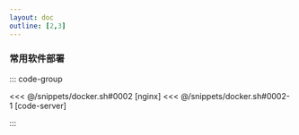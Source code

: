```yaml
---
layout: doc
outline: [2,3]
---
```


### 常用软件部署

::: code-group

<<< @/snippets/docker.sh#0002 [nginx]
<<< @/snippets/docker.sh#0002-1 [code-server]

:::